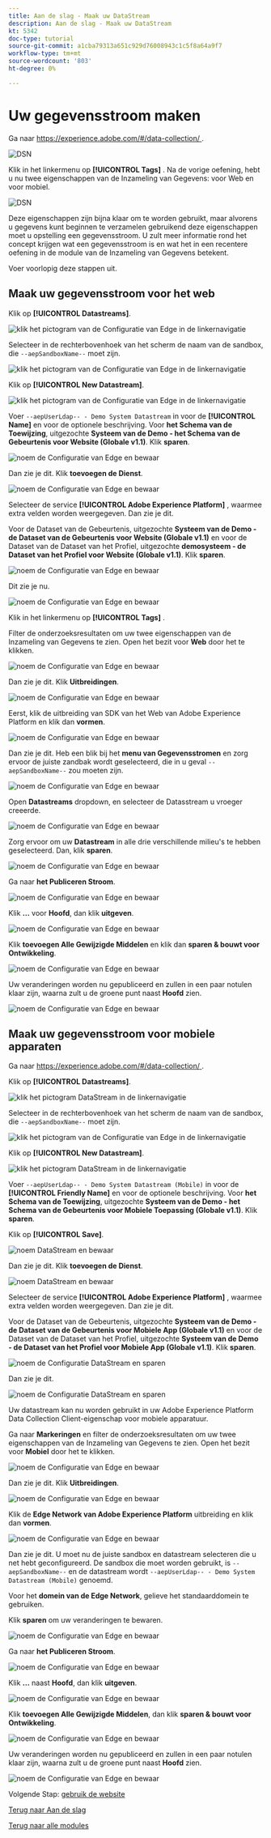 ```yaml
---
title: Aan de slag - Maak uw DataStream
description: Aan de slag - Maak uw DataStream
kt: 5342
doc-type: tutorial
source-git-commit: a1cba79313a651c929d76008943c1c5f8a64a9f7
workflow-type: tm+mt
source-wordcount: '803'
ht-degree: 0%

---
```


# Uw gegevensstroom maken

Ga naar [ https://experience.adobe.com/#/data-collection/ ](https://experience.adobe.com/#/data-collection/).

![ DSN ](./images/launchprop.png)

Klik in het linkermenu op **[!UICONTROL Tags]** . Na de vorige oefening, hebt u nu twee eigenschappen van de Inzameling van Gegevens: voor Web en voor mobiel.

![ DSN ](./images/launchprop1.png)

Deze eigenschappen zijn bijna klaar om te worden gebruikt, maar alvorens u gegevens kunt beginnen te verzamelen gebruikend deze eigenschappen moet u opstelling een gegevensstroom. U zult meer informatie rond het concept krijgen wat een gegevensstroom is en wat het in een recentere oefening in de module van de Inzameling van Gegevens betekent.

Voer voorlopig deze stappen uit.

## Maak uw gegevensstroom voor het web

Klik op **[!UICONTROL Datastreams]**.

![ klik het pictogram van de Configuratie van Edge in de linkernavigatie ](./images/edgeconfig1a.png)

Selecteer in de rechterbovenhoek van het scherm de naam van de sandbox, die `--aepSandboxName--` moet zijn.

![ klik het pictogram van de Configuratie van Edge in de linkernavigatie ](./images/edgeconfig1b.png)

Klik op **[!UICONTROL New Datastream]**.

![ klik het pictogram van de Configuratie van Edge in de linkernavigatie ](./images/edgeconfig1.png)

Voer `--aepUserLdap-- - Demo System Datastream` in voor de **[!UICONTROL Name]** en voor de optionele beschrijving. Voor **het Schema van de Toewijzing**, uitgezochte **Systeem van de Demo - het Schema van de Gebeurtenis voor Website (Globale v1.1)**. Klik **sparen**.

![ noem de Configuratie van Edge en bewaar ](./images/edgeconfig2.png)

Dan zie je dit. Klik **toevoegen de Dienst**.

![ noem de Configuratie van Edge en bewaar ](./images/edgeconfig3.png)

Selecteer de service **[!UICONTROL Adobe Experience Platform]** , waarmee extra velden worden weergegeven. Dan zie je dit.

Voor de Dataset van de Gebeurtenis, uitgezochte **Systeem van de Demo - de Dataset van de Gebeurtenis voor Website (Globale v1.1)** en voor de Dataset van de Dataset van het Profiel, uitgezochte **demosysteem - de Dataset van het Profiel voor Website (Globale v1.1)**. Klik **sparen**.

![ noem de Configuratie van Edge en bewaar ](./images/edgeconfig4.png)

Dit zie je nu.

![ noem de Configuratie van Edge en bewaar ](./images/edgeconfig5.png)

Klik in het linkermenu op **[!UICONTROL Tags]** .

Filter de onderzoeksresultaten om uw twee eigenschappen van de Inzameling van Gegevens te zien. Open het bezit voor **Web** door het te klikken.

![ noem de Configuratie van Edge en bewaar ](./images/edgeconfig10a.png)

Dan zie je dit. Klik **Uitbreidingen**.

![ noem de Configuratie van Edge en bewaar ](./images/edgeconfig11.png)

Eerst, klik de uitbreiding van SDK van het Web van Adobe Experience Platform en klik dan **vormen**.

![ noem de Configuratie van Edge en bewaar ](./images/edgeconfig12.png)

Dan zie je dit. Heb een blik bij het **menu van Gegevensstromen** en zorg ervoor de juiste zandbak wordt geselecteerd, die in u geval `--aepSandboxName--` zou moeten zijn.

![ noem de Configuratie van Edge en bewaar ](./images/edgeconfig12a.png)

Open **Datastreams** dropdown, en selecteer de Datasstream u vroeger creeerde.

![ noem de Configuratie van Edge en bewaar ](./images/edgeconfig13.png)

Zorg ervoor om uw **Datastream** in alle drie verschillende milieu&#39;s te hebben geselecteerd. Dan, klik **sparen**.

![ noem de Configuratie van Edge en bewaar ](./images/edgeconfig14.png)

Ga naar **het Publiceren Stroom**.

![ noem de Configuratie van Edge en bewaar ](./images/edgeconfig15.png)

Klik **...** voor **Hoofd**, dan klik **uitgeven**.

![ noem de Configuratie van Edge en bewaar ](./images/edgeconfig16.png)

Klik **toevoegen Alle Gewijzigde Middelen** en klik dan **sparen &amp; bouwt voor Ontwikkeling**.

![ noem de Configuratie van Edge en bewaar ](./images/edgeconfig17.png)

Uw veranderingen worden nu gepubliceerd en zullen in een paar notulen klaar zijn, waarna zult u de groene punt naast **Hoofd** zien.

![ noem de Configuratie van Edge en bewaar ](./images/edgeconfig17a.png)

## Maak uw gegevensstroom voor mobiele apparaten

Ga naar [ https://experience.adobe.com/#/data-collection/ ](https://experience.adobe.com/#/data-collection/).

Klik op **[!UICONTROL Datastreams]**.

![ klik het pictogram DataStream in de linkernavigatie ](./images/edgeconfig1a.png)

Selecteer in de rechterbovenhoek van het scherm de naam van de sandbox, die `--aepSandboxName--` moet zijn.

![ klik het pictogram van de Configuratie van Edge in de linkernavigatie ](./images/edgeconfig1b.png)

Klik op **[!UICONTROL New Datastream]**.

![ klik het pictogram DataStream in de linkernavigatie ](./images/edgeconfig1.png)

Voer `--aepUserLdap-- - Demo System Datastream (Mobile)` in voor de **[!UICONTROL Friendly Name]** en voor de optionele beschrijving. Voor **het Schema van de Toewijzing**, uitgezochte **Systeem van de Demo - het Schema van de Gebeurtenis voor Mobiele Toepassing (Globale v1.1)**. Klik **sparen**.

Klik op **[!UICONTROL Save]**.

![ noem DataStream en bewaar ](./images/edgeconfig2m.png)

Dan zie je dit. Klik **toevoegen de Dienst**.

![ noem DataStream en bewaar ](./images/edgeconfig3m.png)

Selecteer de service **[!UICONTROL Adobe Experience Platform]** , waarmee extra velden worden weergegeven. Dan zie je dit.

Voor de Dataset van de Gebeurtenis, uitgezochte **Systeem van de Demo - de Dataset van de Gebeurtenis voor Mobiele App (Globale v1.1)** en voor de Dataset van de Dataset van het Profiel, uitgezochte **Systeem van de Demo - de Dataset van het Profiel voor Mobiele App (Globale v1.1)**. Klik **sparen**.

![ noem de Configuratie DataStream en sparen ](./images/edgeconfig4m.png)

Dan zie je dit.

![ noem de Configuratie DataStream en sparen ](./images/edgeconfig5m.png)

Uw datastream kan nu worden gebruikt in uw Adobe Experience Platform Data Collection Client-eigenschap voor mobiele apparatuur.

Ga naar **Markeringen** en filter de onderzoeksresultaten om uw twee eigenschappen van de Inzameling van Gegevens te zien. Open het bezit voor **Mobiel** door het te klikken.

![ noem de Configuratie van Edge en bewaar ](./images/edgeconfig10am.png)

Dan zie je dit. Klik **Uitbreidingen**.

![ noem de Configuratie van Edge en bewaar ](./images/edgeconfig11m.png)

Klik de **Edge Network van Adobe Experience Platform** uitbreiding en klik dan **vormen**.

![ noem de Configuratie van Edge en bewaar ](./images/edgeconfig12m.png)

Dan zie je dit. U moet nu de juiste sandbox en datastream selecteren die u net hebt geconfigureerd. De sandbox die moet worden gebruikt, is `--aepSandboxName--` en de datastream wordt `--aepUserLdap-- - Demo System Datastream (Mobile)` genoemd.

Voor het **domein van de Edge Network**, gelieve het standaarddomein te gebruiken.

Klik **sparen** om uw veranderingen te bewaren.

![ noem de Configuratie van Edge en bewaar ](./images/edgeconfig13m.png)

Ga naar **het Publiceren Stroom**.

![ noem de Configuratie van Edge en bewaar ](./images/edgeconfig15m.png)

Klik **...** naast **Hoofd**, dan klik **uitgeven**.

![ noem de Configuratie van Edge en bewaar ](./images/edgeconfig16m.png)

Klik **toevoegen Alle Gewijzigde Middelen**, dan klik **sparen &amp; bouwt voor Ontwikkeling**.

![ noem de Configuratie van Edge en bewaar ](./images/edgeconfig17m.png)

Uw veranderingen worden nu gepubliceerd en zullen in een paar notulen klaar zijn, waarna zult u de groene punt naast **Hoofd** zien.

![ noem de Configuratie van Edge en bewaar ](./images/edgeconfig17ma.png)

Volgende Stap: [ gebruik de website ](./ex4.md)

[Terug naar Aan de slag](./getting-started.md)

[Terug naar alle modules](./../../../overview.md)